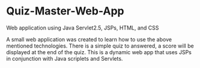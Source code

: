 # Quiz-Master-Web-App
Web application using Java Servlet2.5, JSPs, HTML, and CSS

A small web application was created to learn how to use the above mentioned technologies.
There is a simple quiz to answered, a score will be displayed at the end of the quiz.
This is a dynamic web app that uses JSPs in conjunction with Java scriplets and Servlets.

